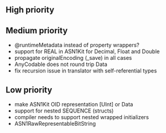 High priority
-------------


Medium priority
---------------

- @runtimeMetadata instead of property wrappers?
- support for REAL in ASN1Kit for Decimal, Float and Double
- propagate originalEncoding (\_save) in all cases
- AnyCodable does not round trip Data
- fix recursion issue in translator with self-referential types

Low priority
------------

- make ASN1Kit OID representation [UInt] or Data
- support for nested SEQUENCE (structs)
- compiler needs to support nested wrapped initializers
- ASN1RawRepresentableBitString<BInt>
